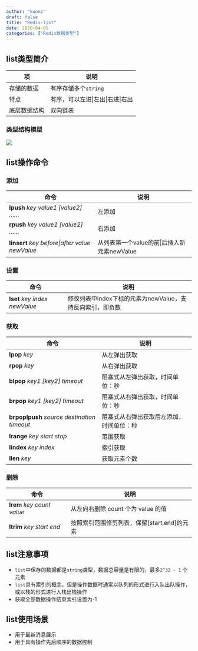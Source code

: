 ```yaml
---
author: "kuonz"
draft: false
title: "Redis-list"
date: 2020-04-05
categories: ["Redis数据类型"]
---
```

  
## list类型简介

| 项           | 说明                             |
| ------------ | -------------------------------- |
| 存储的数据   | 有序存储多个`string`             |
| 特点         | 有序，可以左进\|左出\|右进\|右出 |
| 底层数据结构 | 双向链表                         |

### 类型结构模型

![](/03-Redis-list-images/image-20200322192110086.png)



## list操作命令

### 添加

| 命令                                                 | 说明                                        |
| ---------------------------------------------------- | ------------------------------------------- |
| **lpush** *key value1 [value2] ……*                   | 左添加                                      |
| **rpush** *key value1 [value2] ……*                   | 右添加                                      |
| **linsert** *key* *before\|after* *value* *newValue* | 从列表第一个value的前\|后插入新元素newValue |

### 设置

| 命令                              | 说明                                                      |
| --------------------------------- | --------------------------------------------------------- |
| **lset** *key* *index* *newValue* | 修改列表中index下标的元素为newValue，支持反向索引，即负数 |



### 获取

| 命令                                        | 说明                                     |
| ------------------------------------------- | ---------------------------------------- |
| **lpop** *key*                              | 从左弹出获取                             |
| **rpop** *key*                              | 从右弹出获取                             |
| **blpop** *key1 [key2] timeout*             | 阻塞式从左弹出获取，时间单位：秒         |
| **brpop** *key1 [key2] timeout*             | 阻塞式从右弹出获取，时间单位：秒         |
| **brpoplpush** *source destination timeout* | 阻塞式从右弹出获取后左添加，时间单位：秒 |
| **lrange** *key start stop*                 | 范围获取                                 |
| **lindex** *key index*                      | 索引获取                                 |
| **llen** *key*                              | 获取元素个数                             |

### 删除

| 命令                          | 说明                                        |
| ----------------------------- | ------------------------------------------- |
| **lrem** *key count value*    | 从左向右删除 count 个为 value 的值          |
| **ltrim** *key* *start* *end* | 按照索引范围修剪列表，保留[start,end]的元素 |



## list注意事项

* `list`中保存的数据都是`string`类型，数据总容量是有限的，最多`2^32 - 1` 个元素
* `list`具有索引的概念，但是操作数据时通常以队列的形式进行入队出队操作，或以栈的形式进行入栈出栈操作
* 获取全部数据操作结束索引设置为-1 



## list使用场景

* 用于最新消息展示
* 用于具有操作先后顺序的数据控制